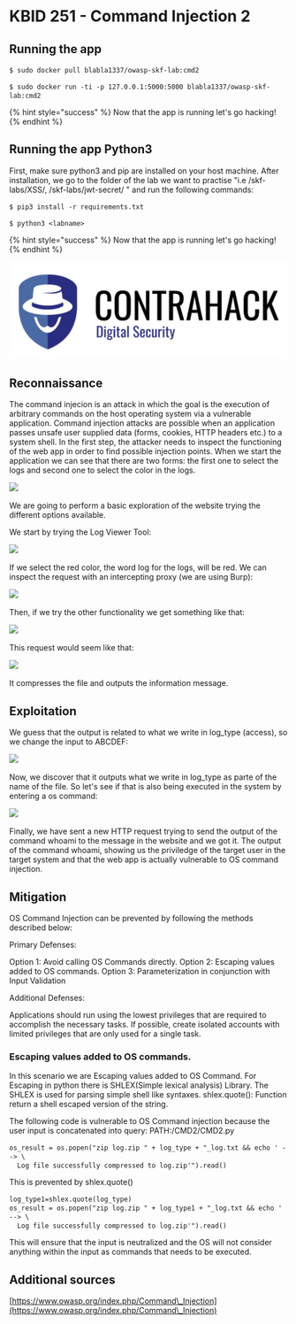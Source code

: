 # KBID 251 - Command Injection 2

## Running the app

```
$ sudo docker pull blabla1337/owasp-skf-lab:cmd2
```

```
$ sudo docker run -ti -p 127.0.0.1:5000:5000 blabla1337/owasp-skf-lab:cmd2
```

{% hint style="success" %}
Now that the app is running let's go hacking!
{% endhint %}

## Running the app Python3

First, make sure python3 and pip are installed on your host machine. After installation, we go to the folder of the lab we want to practise "i.e /skf-labs/XSS/, /skf-labs/jwt-secret/ " and run the following commands:

```
$ pip3 install -r requirements.txt
```

```
$ python3 <labname>
```

{% hint style="success" %}
Now that the app is running let's go hacking!
{% endhint %}

![Docker image and write-up thanks to Contrahack.io !](<.gitbook/assets/screen-shot-2019-03-04-at-21.33.32 (1).png>)

## Reconnaissance

The command injecion is an attack in which the goal is the execution of arbitrary commands on the host operating system via a vulnerable application. Command injection attacks are possible when an application passes unsafe user supplied data (forms, cookies, HTTP headers etc.) to a system shell. In the first step, the attacker needs to inspect the functioning of the web app in order to find possible injection points. When we start the application we can see that there are two forms: the first one to select the logs and second one to select the color in the logs.

![](.gitbook/assets/cmd10.png)

We are going to perform a basic exploration of the website trying the different options available.

We start by trying the Log Viewer Tool:

![](.gitbook/assets/cmd11.png)

If we select the red color, the word log for the logs, will be red. We can inspect the request with an intercepting proxy (we are using Burp):

![](.gitbook/assets/cmd12.png)

Then, if we try the other functionality we get something like that:

![](.gitbook/assets/cmd16.png)

This request would seem like that:

![](.gitbook/assets/cmd13.png)

It compresses the file and outputs the information message.

## Exploitation

We guess that the output is related to what we write in log\_type (access), so we change the input to ABCDEF:

![](.gitbook/assets/cmd17.png)

Now, we discover that it outputs what we write in log\_type as parte of the name of the file. So let's see if that is also being executed in the system by entering a os command:

![](.gitbook/assets/cmd18.png)

Finally, we have sent a new HTTP request trying to send the output of the command whoami to the message in the website and we got it. The output of the command whoami, showing us the priviledge of the target user in the target system and that the web app is actually vulnerable to OS command injection.

## Mitigation

OS Command Injection can be prevented by following the methods described below:

Primary Defenses:

Option 1: Avoid calling OS Commands directly. Option 2: Escaping values added to OS commands. Option 3: Parameterization in conjunction with Input Validation

Additional Defenses:

Applications should run using the lowest privileges that are required to accomplish the necessary tasks. If possible, create isolated accounts with limited privileges that are only used for a single task.

### Escaping values added to OS commands.

In this scenario we are Escaping values added to OS Command. For Escaping in python there is SHLEX(Simple lexical analysis) Library.  The SHLEX is used for parsing simple shell like syntaxes. shlex.quote(): Function return a shell escaped version of the string.

The following code is vulnerable to OS Command injection because the user input is concatenated into query: PATH:/CMD2/CMD2.py

```
os_result = os.popen("zip log.zip " + log_type + "_log.txt && echo ' --> \
  Log file successfully compressed to log.zip'").read()
```

This is prevented by shlex.quote()

```
log_type1=shlex.quote(log_type)
os_result = os.popen("zip log.zip " + log_type1 + "_log.txt && echo ' --> \
  Log file successfully compressed to log.zip'").read()
```

This will ensure that the input is neutralized and the OS will not consider anything within the input as commands that needs to be executed.

## Additional sources

[https://www.owasp.org/index.php/Command\_Injection](https://www.owasp.org/index.php/Command\_Injection)
